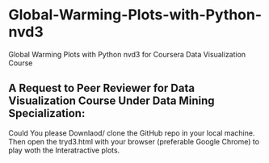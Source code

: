 # Global-Warming-Plots-with-Python-nvd3
Global Warming Plots with Python nvd3 for Coursera Data Visualization Course

## A Request to Peer Reviewer for Data Visualization Course Under Data Mining Specialization:

Could You please Downlaod/ clone the GitHub repo in your local machine. Then open the tryd3.html with your browser (preferable Google Chrome) to play woth the Interatractive plots.
